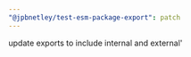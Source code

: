 ```yaml
---
"@jpbnetley/test-esm-package-export": patch
---
```


update exports to include internal and external'

